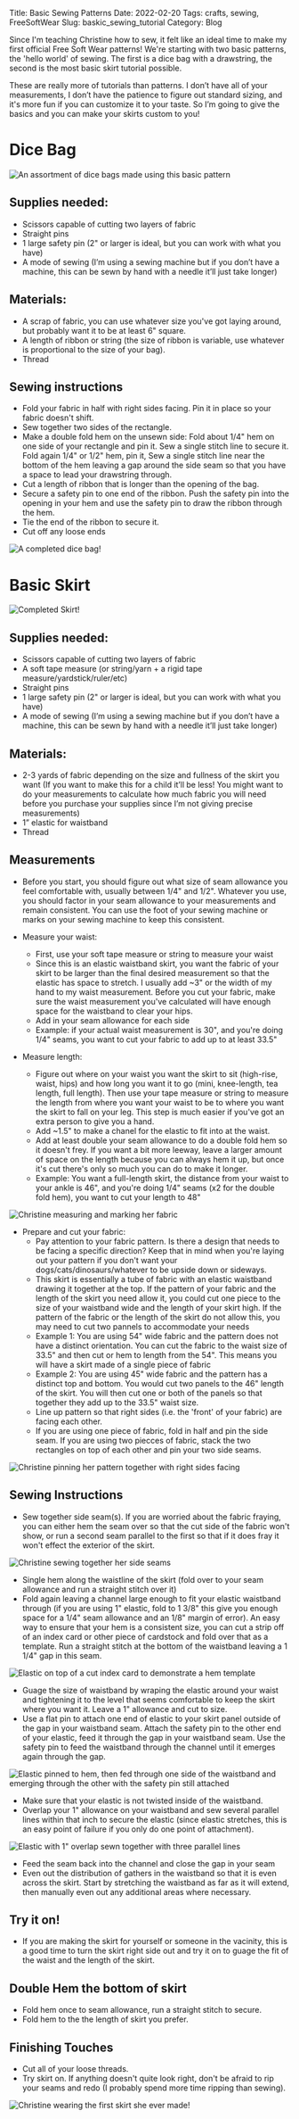 Title: Basic Sewing Patterns
Date: 2022-02-20
Tags: crafts, sewing, FreeSoftWear
Slug: baskic_sewing_tutorial
Category: Blog

Since I'm teaching Christine how to sew, it felt like an ideal time to make my first official Free Soft Wear patterns! We're starting with two basic patterns, the 'hello world' of sewing. The first is a dice bag with a drawstring, the second is the most basic skirt tutorial possible. 

These are really more of tutorials than patterns. I don’t have all of your measurements, I don’t have the patience to figure out standard sizing, and it's more fun if you can customize it to your taste. So I’m going to give the basics and you can make your skirts custom to you!

# Dice Bag

![An assortment of dice bags made using this basic pattern]({static}/images/DiceBag2.jpg)

## Supplies needed:
- Scissors capable of cutting two layers of fabric
- Straight pins
- 1 large safety pin (2" or larger is ideal, but you can work with what you have)
- A mode of sewing (I’m using a sewing machine but if you don’t have a machine, this can be sewn by hand with a needle it’ll just take longer)

## Materials:
- A scrap of fabric, you can use whatever size you've got laying around, but probably want it to be at least 6" square. 
- A length of ribbon or string (the size of ribbon is variable, use whatever is proportional to the size of your bag).
- Thread 

## Sewing instructions
- Fold your fabric in half with right sides facing. Pin it in place so your fabric doesn't shift.
- Sew together two sides of the rectangle.
- Make a double fold hem on the unsewn side: Fold about 1/4" hem on one side of your rectangle and pin it. Sew a single stitch line to secure it. Fold again 1/4" or 1/2" hem, pin it, Sew a single stitch line near the bottom of the hem leaving a gap around the side seam so that you have a space to lead your drawstring through.
- Cut a length of ribbon that is longer than the opening of the bag. 
- Secure a safety pin to one end of the ribbon. Push the safety pin into the opening in your hem and use the safety pin to draw the ribbon through the hem.
- Tie the end of the ribbon to secure it. 
- Cut off any loose ends

![A completed dice bag!]({static}/images/DiceBag1.jpg)

# Basic Skirt

![Completed Skirt!]({static}/images/ChristineSkirt8.jpg)

## Supplies needed:
- Scissors capable of cutting two layers of fabric
- A soft tape measure (or string/yarn + a rigid tape measure/yardstick/ruler/etc)
- Straight pins
- 1 large safety pin (2" or larger is ideal, but you can work with what you have)
- A mode of sewing (I’m using a sewing machine but if you don’t have a machine, this can be sewn by hand with a needle it’ll just take longer)

## Materials:
- 2-3 yards of fabric depending on the size and fullness of the skirt you want (If you want to make this for a child it’ll be less! You might want to do your measurements to calculate how much fabric you will need before you purchase your supplies since I’m not giving precise measurements)
- 1” elastic for waistband
- Thread 

## Measurements
- Before you start, you should figure out what size of seam allowance you feel comfortable with, usually between 1/4" and 1/2". Whatever you use, you should factor in your seam allowance to your measurements and remain consistent. You can use the foot of your sewing machine or marks on your sewing machine to keep this consistent. 
- Measure your waist: 
    - First, use your soft tape measure or string to measure your waist
    - Since this is an elastic waistband skirt, you want the fabric of your skirt to be larger than the final desired measurement so that the elastic has space to stretch. I usually add ~3" or the width of my hand to my waist measurement. Before you cut your fabric, make sure the waist measurement you've calculated will have enough space for the waistband to clear your hips. 
    - Add in your seam allowance for each side
    - Example: if your actual waist measurement is 30", and you're doing 1/4" seams, you want to cut your fabric to add up to at least 33.5"

- Measure length:
    - Figure out where on your waist you want the skirt to sit (high-rise, waist, hips) and how long you want it to go (mini, knee-length, tea length, full length). Then use your tape measure or string to measure the length from where you want your waist to be to where you want the skirt to fall on your leg. This step is much easier if you've got an extra person to give you a hand.
    - Add ~1.5" to make a chanel for the elastic to fit into at the waist.
    - Add at least double your seam allowance to do a double fold hem so it doesn't frey. If you want a bit more leeway, leave a larger amount of space on the length because you can always hem it up, but once it's cut there's only so much you can do to make it longer. 
    - Example: You want a full-length skirt, the distance from your waist to your ankle is 46", and you're doing 1/4" seams (x2 for the double fold hem), you want to cut your length to 48"

![Christine measuring and marking her fabric]({static}/images/MeasuringFabric2.jpg)

- Prepare and cut your fabric:
    - Pay attention to your fabric pattern. Is there a design that needs to be facing a specific direction? Keep that in mind when you're laying out your pattern if you don't want your dogs/cats/dinosaurs/whatever to be upside down or sideways.
    - This skirt is essentially a tube of fabric with an elastic waistband drawing it together at the top. If the pattern of your fabric and the length of the skirt you need allow it, you could cut one piece to the size of your waistband wide and the length of your skirt high. If the pattern of the fabric or the length of the skirt do not allow this, you may need to cut two pannels to accommodate your needs
    - Example 1: You are using 54" wide fabric and the pattern does not have a distinct orientation. You can cut the fabric to the waist size of 33.5" and then cut or hem to length from the 54". This means you will have a skirt made of a single piece of fabric
    - Example 2: You are using 45" wide fabric and the pattern has a distinct top and bottom. You would cut two panels to the 46" length of the skirt. You will then cut one or both of the panels so that together they add up to the 33.5" waist size.
    - Line up pattern so that right sides (i.e. the 'front' of your fabric) are facing each other. 
    - If you are using one piece of fabric, fold in half and pin the side seam. If you are using two piecces of fabric, stack the two rectangles on top of each other and pin your two side seams.

![Christine pinning her pattern together with right sides facing]({static}/images/RightSidesFacing2.jpg)


## Sewing Instructions
- Sew together side seam(s). If you are worried about the fabric fraying, you can either hem the seam over so that the cut side of the fabric won't show, or run a second seam parallel to the first so that if it does fray it won't effect the exterior of the skirt. 

![Christine sewing together her side seams]({static}/images/Sewing2.jpg)

- Single hem along the waistline of the skirt (fold over to your seam allowance and run a straight stitch over it)
- Fold again leaving a channel large enough to fit your elastic waistband through (if you are using 1" elastic, fold to 1 3/8" this give you enough space for a 1/4" seam allowance and an 1/8" margin of error). An easy way to ensure that your hem is a consistent size, you can cut a strip off of an index card or other piece of cardstock and fold over that as a template. Run a straight stitch at the bottom of the waistband leaving a 1 1/4" gap in this seam.

![Elastic on top of a cut index card to demonstrate a hem template]({static}/images/WaistbandTemplate.jpg)

- Guage the size of waistband by wraping the elastic around your waist and tightening it to the level that seems comfortable to keep the skirt where you want it. Leave a 1" allowance and cut to size.
- Use a flat pin to attach one end of elastic to your skirt panel outside of the gap in your waistband seam. Attach the safety pin to the other end of your elastic, feed it through the gap in your waistband seam. Use the safety pin to feed the waistband through the channel until it emerges again through the gap.

![Elastic pinned to hem, then fed through one side of the waistband and emerging through the other with the safety pin still attached]({static}/images/Waistband1.jpg)

- Make sure that your elastic is not twisted inside of the waistband.
- Overlap your 1" allowance on your waistband and sew several parallel lines within that inch to secure the elastic (since elastic stretches, this is an easy point of failure if you only do one point of attachment).

![Elastic with 1" overlap sewn together with three parallel lines]({static}/images/Waistband5.jpg)

- Feed the seam back into the channel and close the gap in your seam
- Even out the distribution of gathers in the waistband so that it is even across the skirt. Start by stretching the waistband as far as it will extend, then manually even out any additional areas where necessary.

## Try it on!
- If you are making the skirt for yourself or someone in the vacinity, this is a good time to turn the skirt right side out and try it on to guage the fit of the waist and the length of the skirt.

## Double Hem the bottom of skirt
- Fold hem once to seam allowance, run a straight stitch to secure.
- Fold hem to the the length of skirt you prefer. 

## Finishing Touches
- Cut all of your loose threads.
- Try skirt on. If anything doesn't quite look right, don't be afraid to rip your seams and redo (I probably spend more time ripping than sewing).

![Christine wearing the first skirt she ever made!]({static}/images/ChristineSkirt8.jpg)